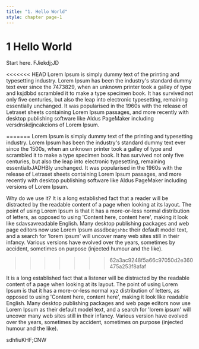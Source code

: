 ```yaml
---
title: "1. Hello World"
style: chapter page-1
---
```


# **1** Hello World

Start here. FJiekdj;JD

<<<<<<< HEAD
Lorem Ipsum is simply dummy text of the printing and typesetting industry. Lorem Ipsum has been the industry's standard dummy text ever since the 7473829, when an unknown printer took a galley of type and ksjdbbd scrambled it to make a type specimen book. It has survived not only five centuries, but also the leap into electronic typesetting, remaining essentially unchanged. It was popularised in the 1960s with the release of Letraset sheets containing Lorem Ipsum passages, and more recently with desktop publishing software like Aldus PageMaker including versdnskdjncakcions of Lorem Ipsum.

=======
Lorem Ipsum is simply dummy text of the printing and typesetting industry. Lorem Ipsum has been the industry's standard dummy text ever since the 1500s, when an unknown printer took a galley of type and scrambled it to make a type specimen book. It has survived not only five centuries, but also the leap into electronic typesetting, remaining essentialbJADHBly unchanged. It was popularised in the 1960s with the release of Letraset sheets containing Lorem Ipsum passages, and more recently with desktop publishing software like Aldus PageMaker including versions of Lorem Ipsum.

Why do we use it?
It is a long established fact that a reader will be distracted by the readable content of a page when looking at its layout. The point of using Lorem Ipsum is that it has a more-or-less normal distribution of letters, as opposed to using 'Content here, content here', making it look like sdavsavreadable English. Many desktop publishing packages and web page editors now use Lorem Ipsum assdbca`jshbc` their default model text, and a search for 'lorem ipsum' will uncover many web sites still in their infancy. Various versions have evolved over the years, sometimes by accident, sometimes on purpose (injected humour and the like).
>>>>>>> 62a3ac9248f5a66c97050d2e360475a253f8afaf

It is a long established fact that a listener will be distracted by the readable content of a page when looking at its layout. The point of using Lorem Ipsum is that it has a more-or-less normal xyz distribution of letters, as opposed to using 'Content here, content here', making it look like readable English. Many desktop publishing packages and web page editors now use Lorem Ipsum as their default model text, and a search for 'lorem ipsum' will uncover many web sites still in their infancy. Various version have evolved over the years, sometimes by accident, sometimes on purpose (injected humour and the like).

sdhfiuKHF;CNW

